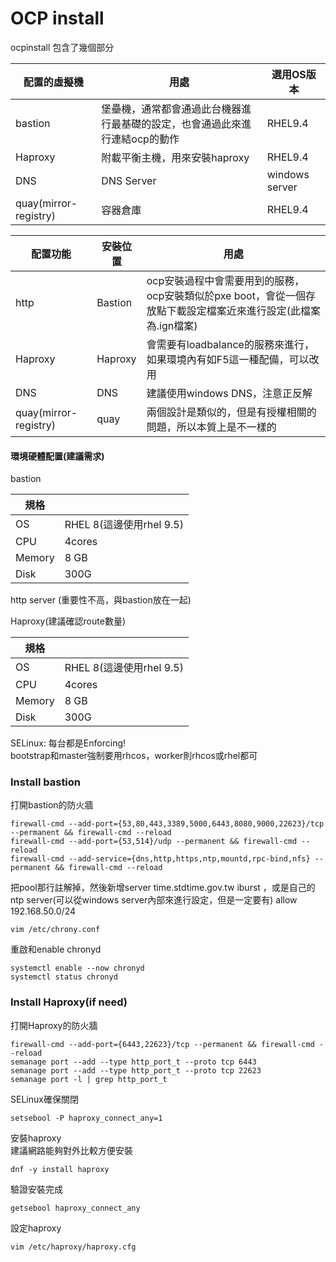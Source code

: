 # OCP install  

ocpinstall 包含了幾個部分  

 | 配置的虛擬機 | 用處 | 選用OS版本 |
|-------|-------|------|
| bastion| 堡壘機，通常都會通過此台機器進行最基礎的設定，也會通過此來進行連結ocp的動作 | RHEL9.4 |
| Haproxy  | 附載平衡主機，用來安裝haproxy |  RHEL9.4 |
| DNS  | DNS Server |  windows server |
| quay(mirror-registry)  | 容器倉庫 |  RHEL9.4 |


 | 配置功能| 安裝位置 |  用處 | 
|-------|-------|-------|
| http |  Bastion | ocp安裝過程中會需要用到的服務，ocp安裝類似於pxe boot，會從一個存放點下載設定檔案近來進行設定(此檔案為.ign檔案) |
| Haproxy  |  Haproxy | 會需要有loadbalance的服務來進行，如果環境內有如F5這一種配備，可以改用 |  
| DNS  |  DNS | 建議使用windows DNS，注意正反解 |  
| quay(mirror-registry)  |  quay | 兩個設計是類似的，但是有授權相關的問題，所以本質上是不一樣的 |  

#### 環境硬體配置(建議需求)  

bastion  

 | 規格 |  | 
|-------|-------|
| OS | RHEL 8(這邊使用rhel 9.5) |
| CPU |  4cores |
| Memory  | 8 GB |  
| Disk  | 300G |  

http server (重要性不高，與bastion放在一起)  

Haproxy(建議確認route數量)  

 | 規格 |  | 
|-------|-------|
| OS | RHEL 8(這邊使用rhel 9.5) |
| CPU |  4cores |
| Memory  | 8 GB |  
| Disk  | 300G |  

SELinux: 每台都是Enforcing!  
bootstrap和master強制要用rhcos，worker則rhcos或rhel都可  

### Install bastion  

打開bastion的防火牆  

```
firewall-cmd --add-port={53,80,443,3389,5000,6443,8080,9000,22623}/tcp --permanent && firewall-cmd --reload
firewall-cmd --add-port={53,514}/udp --permanent && firewall-cmd --reload
firewall-cmd --add-service={dns,http,https,ntp,mountd,rpc-bind,nfs} --permanent && firewall-cmd --reload
```

把pool那行註解掉，然後新增server time.stdtime.gov.tw iburst ，或是自己的ntp server(可以從windows server內部來進行設定，但是一定要有) 
allow 192.168.50.0/24  
```
vim /etc/chrony.conf
```


重啟和enable chronyd  
```
systemctl enable --now chronyd  
systemctl status chronyd
```

### Install Haproxy(if need)  

打開Haproxy的防火牆  

```
firewall-cmd --add-port={6443,22623}/tcp --permanent && firewall-cmd --reload
semanage port --add --type http_port_t --proto tcp 6443
semanage port --add --type http_port_t --proto tcp 22623
semanage port -l | grep http_port_t
```

SELinux確保關閉
```
setsebool -P haproxy_connect_any=1
```

安裝haproxy  
建議網路能夠對外比較方便安裝  
```
dnf -y install haproxy 
```
驗證安裝完成  
```
getsebool haproxy_connect_any 
```

設定haproxy  
```
vim /etc/haproxy/haproxy.cfg
```

